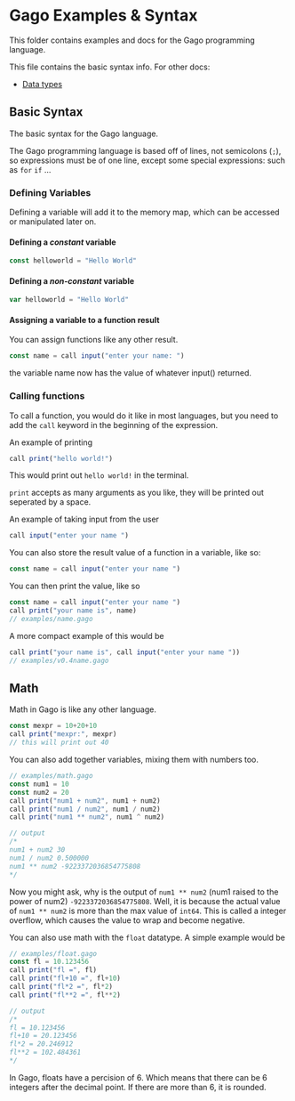 # Gago Examples & Syntax

This folder contains examples and docs for the Gago programming language.

This file contains the basic syntax info. For other docs:

- [Data types](datatypes.md)

## Basic Syntax

The basic syntax for the Gago language.

The Gago programming language is based off of lines, not semicolons (`;`), so expressions must be of one line, except some special expressions: such as `for` `if` ...

### Defining Variables

Defining a variable will add it to the memory map, which can be accessed or manipulated later on.

#### Defining a _constant_ variable

```js
const helloworld = "Hello World"
```

#### Defining a _non-constant_ variable

```js
var helloworld = "Hello World"
```

#### Assigning a variable to a function result

You can assign functions like any other result.

```js
const name = call input("enter your name: ")
```

the variable name now has the value of whatever input() returned.

### Calling functions

To call a function, you would do it like in most languages, but you need to add the `call` keyword in the beginning of the expression.

An example of printing

```js
call print("hello world!")
```

This would print out `hello world!` in the terminal.

`print` accepts as many arguments as you like, they will be printed out seperated by a space.

An example of taking input from the user

```js
call input("enter your name ")
```

You can also store the result value of a function in a variable, like so:

```js
const name = call input("enter your name ")
```

You can then print the value, like so

```js
const name = call input("enter your name ")
call print("your name is", name)
// examples/name.gago
```

A more compact example of this would be

```js
call print("your name is", call input("enter your name "))
// examples/v0.4name.gago
```

## Math

Math in Gago is like any other language.

```js
const mexpr = 10+20+10
call print("mexpr:", mexpr)
// this will print out 40
```

You can also add together variables, mixing them with numbers too.

```js
// examples/math.gago
const num1 = 10
const num2 = 20
call print("num1 + num2", num1 + num2)
call print("num1 / num2", num1 / num2)
call print("num1 ** num2", num1 ^ num2)

// output
/*
num1 + num2 30
num1 / num2 0.500000
num1 ** num2 -9223372036854775808
*/
```

Now you might ask, why is the output of `num1 ** num2` (num1 raised to the power of num2) `-9223372036854775808`. Well, it is because the actual value of `num1 ** num2` is more than the max value of `int64`. This is called a integer overflow, which causes the value to wrap and become negative.

You can also use math with the `float` datatype. A simple example would be

```js
// examples/float.gago
const fl = 10.123456
call print("fl =", fl)
call print("fl+10 =", fl+10)
call print("fl*2 =", fl*2)
call print("fl**2 =", fl**2)

// output
/*
fl = 10.123456
fl+10 = 20.123456
fl*2 = 20.246912
fl**2 = 102.484361
*/
```

In Gago, floats have a percision of 6. Which means that there can be 6 integers after the decimal point. If there are more than 6, it is rounded.
